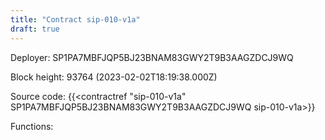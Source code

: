 ```yaml
---
title: "Contract sip-010-v1a"
draft: true
---
```

Deployer: SP1PA7MBFJQP5BJ23BNAM83GWY2T9B3AAGZDCJ9WQ


 



Block height: 93764 (2023-02-02T18:19:38.000Z)

Source code: {{<contractref "sip-010-v1a" SP1PA7MBFJQP5BJ23BNAM83GWY2T9B3AAGZDCJ9WQ sip-010-v1a>}}

Functions:


